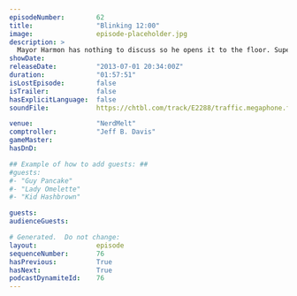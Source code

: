 ```yaml
---
episodeNumber:        62
title:                "Blinking 12:00"
image:                episode-placeholder.jpg
description: >
  Mayor Harmon has nothing to discuss so he opens it to the floor. Super powers are debated. Gifts are given. A special guest returns to D&D.
showDate:             
releaseDate:          "2013-07-01 20:34:00Z"
duration:             "01:57:51"
isLostEpisode:        false
isTrailer:            false
hasExplicitLanguage:  false
soundFile:            https://chtbl.com/track/E2288/traffic.megaphone.fm/STA5692275742.mp3?updated=1555528723

venue:                "NerdMelt"
comptroller:          "Jeff B. Davis"
gameMaster:           
hasDnD:               

## Example of how to add guests: ##
#guests:
#- "Guy Pancake"
#- "Lady Omelette"
#- "Kid Hashbrown"

guests:
audienceGuests:

# Generated.  Do not change:
layout:               episode
sequenceNumber:       76
hasPrevious:          True
hasNext:              True
podcastDynamiteId:    76
---
```


<!-- The episode description will be rendered here -->
<!-- Add your content below here -->

